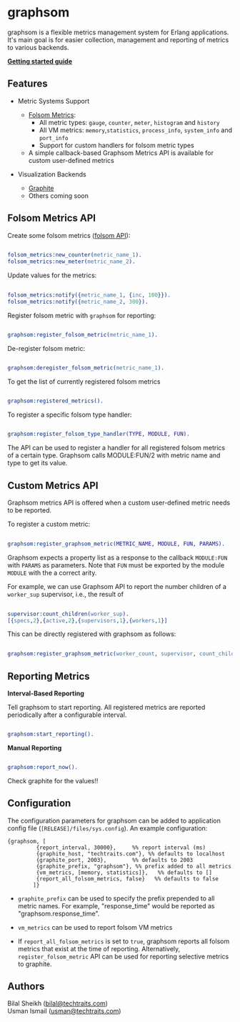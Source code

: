 graphsom
===============


graphsom is a flexible metrics management system for Erlang
applications. It's main goal is for easier collection, management and
reporting of metrics to various backends. 

**[Getting started guide](https://github.com/techtraits/graphsom/wiki/Getting-Started-Guide)**

Features
--------

* Metric Systems Support
    * [Folsom Metrics](https://github.com/boundary/folsom):
        * All metric types: `gauge`, `counter`, `meter`, `histogram` and `history`
        * All VM metrics: `memory`,`statistics`, `process_info`,
          `system_info` and `port_info`
        * Support for custom handlers for folsom metric types
    * A simple callback-based Graphsom Metrics API is available for
      custom user-defined metrics

* Visualization Backends  
    * [Graphite](http://graphite.wikidot.com/)
    * Others coming soon

Folsom Metrics API
------------------

Create some folsom metrics ([folsom API](https://github.com/boundary/folsom)):

```erlang
    
folsom_metrics:new_counter(metric_name_1).
folsom_metrics:new_meter(metric_name_2).
```
Update values for the metrics:

```erlang
	
folsom_metrics:notify({metric_name_1, {inc, 100}}).
folsom_metrics:notify({metric_name_2, 300}).
```
Register folsom metric with `graphsom` for reporting:

```erlang

graphsom:register_folsom_metric(metric_name_1).
```
De-register folsom metric:

```erlang

graphsom:deregister_folsom_metric(metric_name_1).
```
To get the list of currently registered folsom metrics

```erlang
    
graphsom:registered_metrics().
```

To register a specific folsom type handler:

```erlang

graphsom:register_folsom_type_handler(TYPE, MODULE, FUN).
```
The API can be used to register a handler for all registered folsom metrics
of a certain type. Graphsom calls MODULE:FUN/2 with metric name and
type to get its value. 

Custom Metrics API
------------------

Graphsom metrics API is offered when a custom user-defined metric needs to be reported. 
  
To register a custom metric:

```erlang
    
graphsom:register_graphsom_metric(METRIC_NAME, MODULE, FUN, PARAMS).
```
Graphsom expects a property list as a response to the callback
`MODULE:FUN` with `PARAMS` as parameters. 
Note that `FUN` must be exported by the module `MODULE` with the a correct arity.    

For example, we can use Graphsom API to report the number children of a `worker_sup` supervisor, i.e., the result of

```erlang
    
supervisor:count_children(worker_sup).
[{specs,2},{active,2},{supervisors,1},{workers,1}]
```
This can be directly registered with graphsom as follows:

```erlang    
    
graphsom:register_graphsom_metric(worker_count, supervisor, count_children, [worker_sup]).
```
Reporting Metrics
-----------------

**Interval-Based Reporting**

Tell graphsom to start reporting. All registered metrics are
reported periodically after a configurable interval. 

```erlang

graphsom:start_reporting().
```    
**Manual Reporting**    

```erlang

graphsom:report_now().
```    

Check graphite for the values!!

Configuration
-------------

The configuration parameters for graphsom can be added to application
config file (`[RELEASE]/files/sys.config`). An example configuration:
    
    {graphsom, [
             {report_interval, 30000},     %% report interval (ms)
             {graphite_host, "techtraits.com"}, %% defaults to localhost
             {graphite_port, 2003},        %% defaults to 2003
             {graphite_prefix, "graphsom"}, %% prefix added to all metrics
             {vm_metrics, [memory, statistics]},   %% defaults to []
             {report_all_folsom_metrics, false}   %% defaults to false
            ]}
           
* `graphite_prefix` can be used to specify the prefix prepended to all
metric names. For example, "response_time" would be reported as
"graphsom.response_time". 

* `vm_metrics` can be used to report folsom VM metrics

* If `report_all_folsom_metrics` is set to `true`, graphsom reports all folsom
  metrics that exist at the time of reporting. Alternatively,
  `register_folsom_metric` API can be used for reporting selective metrics to graphite.

Authors 
-------

Bilal Sheikh (<bilal@techtraits.com>)  
Usman Ismail (<usman@techtraits.com>)

